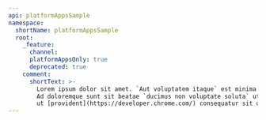 ```yaml
---
api: platformAppsSample
namespace:
  shortName: platformAppsSample
  root:
    _feature:
      channel:
      platformAppsOnly: true
      deprecated: true
    comment:
      shortText: >-
        Lorem ipsum dolor sit amet. `Aut voluptatem itaque` est minima dignissimos aut dolorem voluptatem.
        Ad doloremque sunt sit beatae `ducimus non voluptate soluta` ut autem numquam. Ut voluptas ipsam
        ut [provident](https://developer.chrome.com/) consequatur sit odio esse.
---
```

